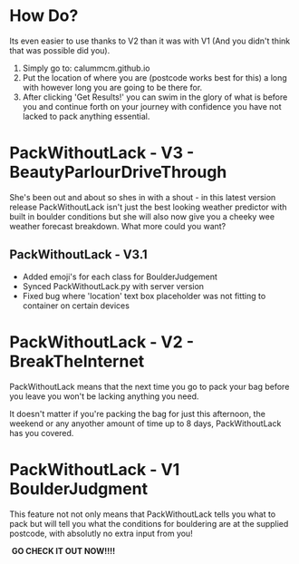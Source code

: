 # How Do?

Its even easier to use thanks to V2 than it was with V1 (And you didn't think that was possible did you).

1. Simply go to: calummcm.github.io 
2. Put the location of where you are (postcode works best for this) a long with however long you are going to be there for. 
3. After clicking 'Get Results!' you can swim in the glory of what is before you and continue forth on your journey with confidence you have not lacked to pack anything essential.

# PackWithoutLack - V3 - BeautyParlourDriveThrough

She's been out and about so shes in with a shout - in this latest version release PackWithoutLack isn't just the best looking weather predictor with built in boulder conditions but she will also now give you a cheeky wee weather forecast breakdown. 
What more could you want?

## PackWithoutLack - V3.1
- Added emoji's for each class for BoulderJudgement
- Synced PackWithoutLack.py with server version
- Fixed bug where 'location' text box placeholder was not fitting to container on certain devices
# PackWithoutLack - V2 - BreakTheInternet

PackWithoutLack means that the next time you go to pack your bag before you leave you won't be lacking anything you need.

It doesn't matter if you're packing the bag for just this afternoon, the weekend or any anyother amount of time up to 8 days, PackWithoutLack has you covered.

# PackWithoutLack - V1 BoulderJudgment

This feature not not only means that PackWithoutLack tells you what to pack but will tell you what the conditions for bouldering are at the supplied postcode, with absolutly no extra input from you!

​																	**GO CHECK IT OUT NOW!!!!**


